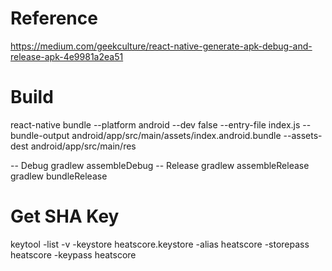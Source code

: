 # Reference
https://medium.com/geekculture/react-native-generate-apk-debug-and-release-apk-4e9981a2ea51

# Build
react-native bundle --platform android --dev false --entry-file index.js --bundle-output android/app/src/main/assets/index.android.bundle --assets-dest android/app/src/main/res

-- Debug
gradlew assembleDebug
-- Release
gradlew assembleRelease
gradlew bundleRelease

# Get SHA Key
keytool -list -v -keystore heatscore.keystore -alias heatscore -storepass heatscore -keypass heatscore